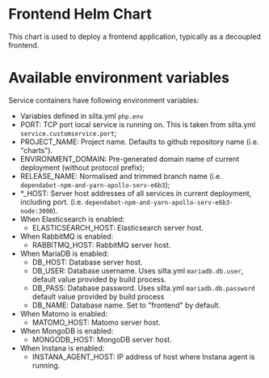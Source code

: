 # Frontend Helm Chart

This chart is used to deploy a frontend application, typically as a decoupled frontend.

# Available environment variables

Service containers have following environment variables:
  - Variables defined in silta.yml `php.env`
  - PORT: TCP port local service is running on. This is taken from silta.yml `service.customservice.port`;
  - PROJECT_NAME: Project name. Defaults to github repository name (i.e. "charts").
  - ENVIRONMENT_DOMAIN: Pre-generated domain name of current deployment (without protocol prefix);
  - RELEASE_NAME: Normalised and trimmed branch name (i.e. `dependabot-npm-and-yarn-apollo-serv-e6b3`);
  - *_HOST: Server host addresses of all services in current deployment, including port. (i.e. `dependabot-npm-and-yarn-apollo-serv-e6b3-node:3000`).
  - When Elasticsearch is enabled:
    - ELASTICSEARCH_HOST: Elasticsearch server host.
  - When RabbitMQ is enabled:
    - RABBITMQ_HOST: RabbitMQ server host.
  - When MariaDB is enabled:
      - DB_HOST: Database server host.
      - DB_USER: Database username. Uses silta.yml `mariadb.db.user`, default value provided by build process.
      - DB_PASS: Database password. Uses silta.yml `mariadb.db.password` default value provided by build process
      - DB_NAME: Database name. Set to "frontend" by default.
  - When Matomo is enabled:
    - MATOMO_HOST: Matomo server host.
  - When MongoDB is enabled:
    - MONGODB_HOST: MongoDB server host.
  - When Instana is enabled:
    - INSTANA_AGENT_HOST: IP address of host where Instana agent is running.
